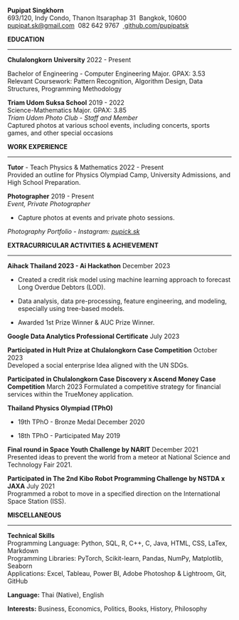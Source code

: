 **Pupipat Singkhorn**\
693/120, Indy Condo, Thanon Itsaraphap 31  Bangkok, 10600\
pupipat.sk@gmail.com  082 642 9767
 [ github.com/pupipatsk](https://github.com/pupipatsk)

**EDUCATION**

------------------------------------------------------------------------

**Chulalongkorn University** 2022 - Present

Bachelor of Engineering - Computer Engineering Major. GPAX: 3.53\
Relevant Coursework: Pattern Recognition, Algorithm Design, Data
Structures, Programming Methodology

**Triam Udom Suksa School** 2019 - 2022\
Science-Mathematics Major. GPAX: 3.85\
*Triam Udom Photo Club - Staff and Member*\
Captured photos at various school events, including concerts, sports
games, and other special occasions

**WORK EXPERIENCE**

------------------------------------------------------------------------

**Tutor** - Teach Physics & Mathematics 2022 - Present\
Provided an outline for Physics Olympiad Camp, University Admissions,
and High School Preparation.

**Photographer** 2019 - Present\
*Event, Private Photographer*

-   Capture photos at events and private photo sessions.

*Photography Portfolio - Instagram:
[pupick.sk](https://www.instagram.com/pupick.sk)*

**EXTRACURRICULAR ACTIVITIES & ACHIEVEMENT**

------------------------------------------------------------------------

**Aihack Thailand 2023 - Ai Hackathon** December 2023

-   Created a credit risk model using machine learning approach to
    forecast Long Overdue Debtors (LOD).

-   Data analysis, data pre-processing, feature engineering, and
    modeling, especially using tree-based models.

-   Awarded 1st Prize Winner & AUC Prize Winner.

**Google Data Analytics Professional Certificate** July 2023

**Participated in Hult Prize at Chulalongkorn Case Competition** October
2023\
Developed a social enterprise Idea aligned with the UN SDGs.

**Participated in Chulalongkorn Case Discovery x Ascend Money Case
Competition** March 2023 Formulated a competitive strategy for financial
services within the TrueMoney application.

**Thailand Physics Olympiad (TPhO)**

-   19th TPhO - Bronze Medal December 2020

-   18th TPhO - Participated May 2019

**Final round in Space Youth Challenge by NARIT** December 2021\
Presented ideas to prevent the world from a meteor at National Science
and Technology Fair 2021.

**Participated in The 2nd Kibo Robot Programming Challenge by NSTDA x
JAXA** July 2021\
Programmed a robot to move in a specified direction on the International
Space Station (ISS).

**MISCELLANEOUS**

------------------------------------------------------------------------

**Technical Skills**\
Programming Language: Python, SQL, R, C++, C, Java, HTML, CSS, LaTex,
Markdown\
Programming Libraries: PyTorch, Scikit-learn, Pandas, NumPy, Matplotlib,
Seaborn\
Applications: Excel, Tableau, Power BI, Adobe Photoshop & Lightroom,
Git, GitHub

**Language:** Thai (Native), English

**Interests:** Business, Economics, Politics, Books, History, Philosophy
